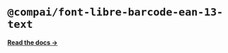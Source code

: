 # `@compai/font-libre-barcode-ean-13-text`

[**Read the docs &rarr;**](https://components.ai/docs/typefaces/libre-barcode-ean-13-text)
